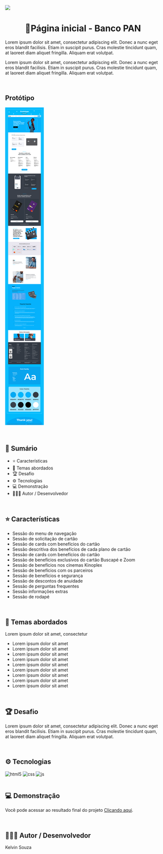 <img src="https://img.shields.io/badge/Status do projeto:-Em andamento-cc7002">

<h1 align="center"> 📌Página inicial - Banco PAN</h1>

Lorem ipsum dolor sit amet, consectetur adipiscing elit. Donec a nunc eget eros blandit facilisis. Etiam in suscipit purus. Cras molestie tincidunt quam, at laoreet diam aliquet fringilla. Aliquam erat volutpat.

Lorem ipsum dolor sit amet, consectetur adipiscing elit. Donec a nunc eget eros blandit facilisis. Etiam in suscipit purus. Cras molestie tincidunt quam, at laoreet diam aliquet fringilla. Aliquam erat volutpat.

<br>

## Protótipo
![Screenshot](./src/img/images/prototype_banco_pan.png)

<br>

## 📎 **Sumário**
- ⭐ Características
- 📂 Temas abordados
- 🏆 Desafio
- ⚙ Tecnologias
- 💻 Demonstração
- 🙋🏻‍♂️ Autor / Desenvolvedor

<br>

## ⭐ **Características**

- Sessão do menu de navegação
- Sessão de solicitação de cartão
- Sessão de cards com benefícios do cartão
- Sessão descritiva dos benefícios de cada plano de cartão
- Sessão de cards com benefícios do cartão
- Sessão de benefícios exclusivos do cartão Buscapé e Zoom
- Sessão de benefícios nos cinemas Kinoplex
- Sessão de benefícios com os parceiros
- Sessão de benefícios e segurança
- Sessão de descontos de anuidade
- Sessão de perguntas frequentes
- Sessão informações extras
- Sessão de rodapé

<br>

## 📂 Temas abordados

Lorem ipsum dolor sit amet, consectetur

- Lorem ipsum dolor sit amet
- Lorem ipsum dolor sit amet
- Lorem ipsum dolor sit amet
- Lorem ipsum dolor sit amet
- Lorem ipsum dolor sit amet
- Lorem ipsum dolor sit amet
- Lorem ipsum dolor sit amet
- Lorem ipsum dolor sit amet
- Lorem ipsum dolor sit amet

<br>

## 🏆 Desafio
Lorem ipsum dolor sit amet, consectetur adipiscing elit. Donec a nunc eget eros blandit facilisis. Etiam in suscipit purus. Cras molestie tincidunt quam, at laoreet diam aliquet fringilla. Aliquam erat volutpat.

<br>

## ⚙ Tecnologias
<div style="display: inline_block">
    <img align="center" alt="html5" src="https://img.shields.io/badge/HTML5-E34F26?style=for-the-badge&logo=html5&logoColor=white"/>
    <img align="center" alt="css" src="https://img.shields.io/badge/CSS3-1572B6?style=for-the-badge&logo=css3&logoColor=white"/>
    <img align="center" alt="js" src="https://img.shields.io/badge/JavaScript-F7DF1E?style=for-the-badge&logo=javascript&logoColor=black"/>
</div>

<br>

## 💻 Demonstração
Você pode acessar ao resultado final do projeto <a href="#">Clicando aqui</a>.

<br>

## 🙋🏻‍♂️ Autor / Desenvolvedor

Kelvin Souza

<br>

<a href="https://www.linkedin.com/in/kelvinsouza00/" target="_blank">
    <img src="https://img.shields.io/badge/-LinkedIn-%230077B5?style=for-the-badge&logo=linkedin&logoColor=white" alt="">
</a>
